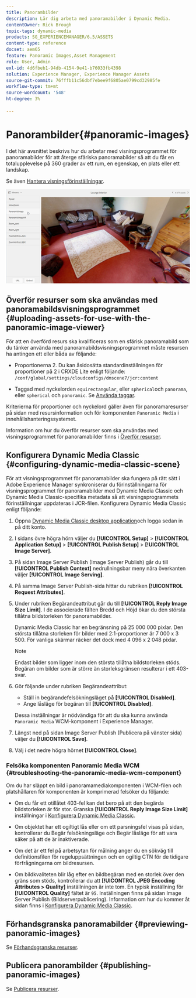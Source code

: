 ```yaml
---
title: Panorambilder
description: Lär dig arbeta med panoramabilder i Dynamic Media.
contentOwner: Rick Brough
topic-tags: dynamic-media
products: SG_EXPERIENCEMANAGER/6.5/ASSETS
content-type: reference
docset: aem65
feature: Panoramic Images,Asset Management
role: User, Admin
exl-id: 4d6fbeb1-94db-4154-9e41-b76033fb4398
solution: Experience Manager, Experience Manager Assets
source-git-commit: 76fffb11c56dbf7ebee9f6805ae0799cd32985fe
workflow-type: tm+mt
source-wordcount: '548'
ht-degree: 3%

---
```


# Panorambilder{#panoramic-images}

I det här avsnittet beskrivs hur du arbetar med visningsprogrammet för panoramabilder för att återge sfäriska panoramabilder så att du får en totalupplevelse på 360 grader av ett rum, en egenskap, en plats eller ett landskap.

Se även [Hantera visningsförinställningar](/help/assets/managing-viewer-presets.md).

![panoramabild2](assets/panoramic-image2.png)

## Överför resurser som ska användas med panoramabildsvisningsprogrammet {#uploading-assets-for-use-with-the-panoramic-image-viewer}

För att en överförd resurs ska kvalificeras som en sfärisk panoramabild som du tänker använda med panoramabildsvisningsprogrammet måste resursen ha antingen ett eller båda av följande:

* Proportionerna 2.
Du kan åsidosätta standardinställningen för proportioner på 2 i CRXDE Lite enligt följande:
  `/conf/global/settings/cloudconfigs/dmscene7/jcr:content`

* Taggad med nyckelorden `equirectangular`, eller `spherical`och `panorama`, eller `spherical` och `panoramic`. Se [Använda taggar](/help/sites-authoring/tags.md).

Kriterierna för proportioner och nyckelord gäller även för panoramaresurser på sidan med resursinformation och för komponenten `Panoramic Media` i innehållshanteringssystemet.

Information om hur du överför resurser som ska användas med visningsprogrammet för panoramabilder finns i [Överför resurser](/help/assets/manage-assets.md#uploading-assets).

## Konfigurera Dynamic Media Classic {#configuring-dynamic-media-classic-scene}

För att visningsprogrammet för panoramabilder ska fungera på rätt sätt i Adobe Experience Manager synkroniserar du förinställningarna för visningsprogrammet för panoramabilder med Dynamic Media Classic och Dynamic Media Classic-specifika metadata så att visningsprogrammets förinställningar uppdateras i JCR-filen. Konfigurera Dynamic Media Classic enligt följande:

1. Öppna [Dynamic Media Classic desktop application](https://experienceleague.adobe.com/docs/dynamic-media-classic/using/getting-started/signing-out.html#getting-started)och logga sedan in på ditt konto.

1. I sidans övre högra hörn väljer du **[!UICONTROL Setup]** > **[!UICONTROL Application Setup]** > **[!UICONTROL Publish Setup]** > **[!UICONTROL Image Server]**.
1. På sidan Image Server Publish (Image Server Publish) går du till **[!UICONTROL Publish Context]** nedrullningsbar meny nära överkanten väljer **[!UICONTROL Image Serving]**.

1. På samma Image Server Publish-sida hittar du rubriken **[!UICONTROL Request Attributes]**.
1. Under rubriken Begärandeattribut går du till **[!UICONTROL Reply Image Size Limit]**. I de associerade fälten Bredd och Höjd ökar du den största tillåtna bildstorleken för panoramabilder.

   Dynamic Media Classic har en begränsning på 25 000 000 pixlar. Den största tillåtna storleken för bilder med 2:1-proportioner är 7 000 x 3 500. För vanliga skärmar räcker det dock med 4 096 x 2 048 pixlar.

   >[!NOTE]
   >
   >Endast bilder som ligger inom den största tillåtna bildstorleken stöds. Begäran om bilder som är större än storleksgränsen resulterar i ett 403-svar.

1. Gör följande under rubriken Begärandeattribut:

   * Ställ in begärandefelsökningsläget på **[!UICONTROL Disabled]**.
   * Ange låsläge för begäran till **[!UICONTROL Disabled]**.

   Dessa inställningar är nödvändiga för att du ska kunna använda `Panoramic Media` WCM-komponent i Experience Manager.

1. Längst ned på sidan Image Server Publish (Publicera på vänster sida) väljer du **[!UICONTROL Save]**.

1. Välj i det nedre högra hörnet **[!UICONTROL Close]**.

### Felsöka komponenten Panoramic Media WCM {#troubleshooting-the-panoramic-media-wcm-component}

Om du har släppt en bild i panoramamediakomponenten i WCM-filen och platshållaren för komponenten är komprimerad felsöker du följande:

* Om du får ett otillåtet 403-fel kan det bero på att den begärda bildstorleken är för stor. Granska **[!UICONTROL Reply Image Size Limit]** inställningar i [Konfigurera Dynamic Media Classic](/help/assets/panoramic-images.md#configuring-dynamic-media-classic-scene).

* Om objektet har ett ogiltigt lås eller om ett parsningsfel visas på sidan, kontrollerar du Begär felsökningsläge och Begär låsläge för att vara säker på att de är inaktiverade.
* Om det är ett fel på arbetsytan för målning anger du en sökväg till definitionsfilen för regeluppsättningen och en ogiltig CTN för de tidigare förfrågningarna om bildresursen.
* Om bildkvaliteten blir låg efter en bildbegäran med en storlek över den gräns som stöds, kontrollerar du att **[!UICONTROL JPEG Encoding Attributes > Quality]** inställningen är inte tom. En typisk inställning för **[!UICONTROL Quality]** fältet är `95`. Inställningen finns på sidan Image Server Publish (Bildserverpublicering). Information om hur du kommer åt sidan finns i [Konfigurera Dynamic Media Classic](/help/assets/panoramic-images.md#configuring-dynamic-media-classic-scene).

## Förhandsgranska panoramabilder {#previewing-panoramic-images}

Se [Förhandsgranska resurser](/help/assets/previewing-assets.md).

## Publicera panorambilder {#publishing-panoramic-images}

Se [Publicera resurser](/help/assets/publishing-dynamicmedia-assets.md).
